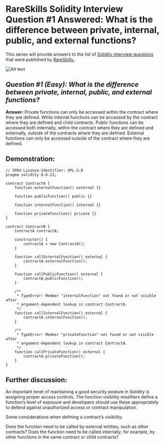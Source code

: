# RareSkills Solidity Interview Question #1 Answered: What is the difference between private, internal, public, and external functions?

This series will provide answers to the list of [Solidity interview questions](https://www.rareskills.io/post/solidity-interview-questions) that were published by [RareSkills.](https://www.rareskills.io/).

![Alt text](media/Question_1.gif)

## *Question #1 (Easy): What is the difference between private, internal, public, and external functions?*

**Answer:** Private functions can only be accessed within the contract where they are defined. While internal functions can be accessed by the contract where they are defined and child contracts. Public functions can be accessed both internally, within the contract where they are defined and externally, outside of the contracts where they are defined. External functions can only be accessed outside of the contract where they are defined.

## Demonstration:

```solidity
// SPDX-License-Identifier: GPL-3.0
pragma solidity 0.8.21;

contract ContractA {
    function externalFunction() external {}

    function publicFunction() public {}

    function internalFunction() internal {}

    function privateFunction() private {}
}

contract ContractB {
    ContractA contractA;

    constructor() {
        contractA = new ContractA();
    }

    function callExternalFunction() external {
        contractA.externalFunction();
    }

    function callPublicFunction() external {
        contractA.publicFunction();
    }

    /**
     * TypeError: Member "internalFunction" not found or not visible after
     * argument-dependent lookup in contract ContractA.
     */
    function callInternalFunction() external {
        contractA.internalFunction();
    }

    /**
     * TypeError: Member "privateFunction" not found or not visible after
     * argument-dependent lookup in contract ContractA.
     */
    function callPrivateFunction() external {
        contractA.privateFunction();
    }
}
```

## Further discussion:

An important tenet of maintaining a good security posture in Solidity is assigning proper access controls. The function visibility modifiers define a function’s level of exposure and developers should use these appropriately to defend against unauthorized access or contract manipulation.

Some considerations when defining a contract’s visibility:

Does the function need to be called by external entities, such as other contracts?
Does the function need to be called internally, for example, by other functions in the same contract or child contracts?

